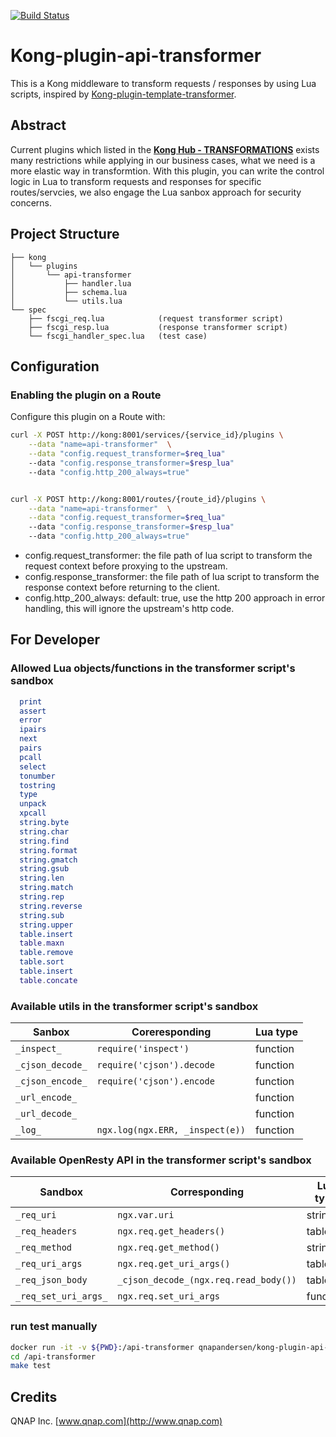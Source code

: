 [![Build Status](https://travis-ci.org/qnap-dev/kong-plugin-api-transformer.svg?branch=master)](https://travis-ci.org/qnap-dev/kong-plugin-api-transformer)

# Kong-plugin-api-transformer

This is a Kong middleware to transform requests / responses by using Lua scripts, inspired by [Kong-plugin-template-transformer](https://github.com/stone-payments/kong-plugin-template-transformer).

## Abstract

Current plugins which listed in the **[Kong Hub - TRANSFORMATIONS](https://docs.konghq.com/hub/#transformations)** exists many restrictions while applying in our business cases, what we need is a more elastic way in transformtion. With this plugin, you can write the control logic in Lua to transform requests and responses for specific routes/servcies, we also engage the Lua sanbox approach for security concerns.

## Project Structure

```
├── kong
│   └── plugins
│       └── api-transformer
│           ├── handler.lua
│           ├── schema.lua
│           └── utils.lua
└── spec
    ├── fscgi_req.lua            (request transformer script)
    ├── fscgi_resp.lua           (response transformer script)
    └── fscgi_handler_spec.lua   (test case)
```


## Configuration

### Enabling the plugin on a Route

Configure this plugin on a Route with:

```bash
curl -X POST http://kong:8001/services/{service_id}/plugins \
    --data "name=api-transformer"  \
    --data "config.request_transformer=$req_lua"
    --data "config.response_transformer=$resp_lua"
    --data "config.http_200_always=true"


curl -X POST http://kong:8001/routes/{route_id}/plugins \
    --data "name=api-transformer"  \
    --data "config.request_transformer=$req_lua"
    --data "config.response_transformer=$resp_lua"
    --data "config.http_200_always=true"
```

- config.request_transformer: the file path of lua script to transform the request context before proxying to the upstream.
- config.response_transformer: the file path of lua script to transform the response context before returning to the client.
- config.http_200_always: default: true, use the http 200 approach in error handling, this will ignore the upstream's http code.

## For Developer

### Allowed Lua objects/functions in the transformer script's sandbox
```lua
  print
  assert
  error
  ipairs
  next
  pairs
  pcall
  select
  tonumber
  tostring
  type
  unpack
  xpcall
  string.byte
  string.char
  string.find
  string.format
  string.gmatch
  string.gsub
  string.len
  string.match
  string.rep
  string.reverse
  string.sub
  string.upper
  table.insert
  table.maxn
  table.remove
  table.sort
  table.insert
  table.concate
```

### Available utils in the transformer script's sandbox
| Sanbox         | Coreresponding                | Lua type |
|----------------|-------------------------------|----------|
| `_inspect_`      | `require('inspect')`            | function |
| `_cjson_decode_` | `require('cjson').decode`       | function |
| `_cjson_encode_` | `require('cjson').encode`      | function |
| `_url_encode_`   |                               | function |
| `_url_decode_`   |                               | function |
| `_log_`          | `ngx.log(ngx.ERR, _inspect(e))` | function |

### Available OpenResty API in the transformer script's sandbox
| Sandbox            | Corresponding                       | Lua type |
|--------------------|-------------------------------------|----------|
| `_req_uri`           | `ngx.var.uri`                         | string   |
| `_req_headers`       | `ngx.req.get_headers()`               | table    |
| `_req_method`        | `ngx.req.get_method()`               | string   |
| `_req_uri_args`      | `ngx.req.get_uri_args()`              | table    |
| `_req_json_body`     | `_cjson_decode_(ngx.req.read_body())` | table    |
| `_req_set_uri_args_` | `ngx.req.set_uri_args`                | function |


### run test manually
```bash
docker run -it -v ${PWD}:/api-transformer qnapandersen/kong-plugin-api-transformer-dev:0.1.0 bash
cd /api-transformer
make test
```

## Credits

QNAP Inc. [www.qnap.com](http://www.qnap.com)